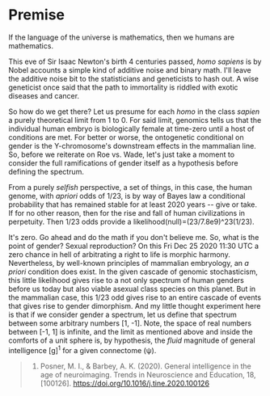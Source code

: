 # Premise

If the language of the universe is mathematics, then we humans are
mathematics.

This eve of Sir Isaac Newton's birth 4 centuries passed,
_homo sapiens_ is by Nobel accounts a simple kind of additive noise
and binary math. I'll leave the additive noise bit to the statisticians and
geneticists to hash out. A wise geneticist once said that the path to
immortality is riddled with exotic diseases and cancer.

So how do we get there?
Let us presume for each _homo_ in the class _sapien_ a purely theoretical limit
from 1 to 0. For said limit, genomics tells us that the
individual human embryo is biologically female at time-zero until a host of conditions are met. For better or worse, the ontogenetic conditional on gender is the Y-chromosome's downstream effects in the mammalian line. So, before we reiterate on
Roe vs. Wade, let's just take a moment to consider the full ramifications of gender itself as a hypothesis before
defining the spectrum.

From a purely _selfish_ perspective, a set of things, in this case, the human
genome, with _apriori_ odds of 1/23, is by way of Bayes law a conditional
probability that has remained stable for at least 2020 years -- give or take. If for no other reason,
then for the rise and fall of human civilizations in perpetuity. Then 1/23 odds
provide a likelihood(null)=(23/7.8e9)^23(1/23).

It's zero. Go ahead and do the math if you don't believe me. So, what is the
point of gender? Sexual reproduction? On this Fri Dec 25
2020 11:30 UTC a zero chance in hell of arbitrating a right to life is morphic
harmony. Nevertheless, by well-known principles of mammalian embryology, an
_a priori_ condition does exist. In the given cascade of genomic stochasticism,
this little likelihood gives rise to a not only spectrum of human genders before us today
but also viable asexual class species on this planet. But in the mammalian case,
this 1/23 odd gives rise to an entire cascade of events that gives rise to gender dimorphism. And my little thought
experiment here is that if we consider gender a spectrum, let us
define that spectrum between some arbitrary numbers [1, -1]. Note, the space of
real numbers between [-1, 1] is infinite, and the limit as mentioned above and inside
the comforts of a unit sphere is, by hypothesis, the _fluid_ magnitude of general
intelligence [g]<sup>1</sup> for a given connectome (ψ).

> 1. Posner, M. I., & Barbey, A. K. (2020). General intelligence in the age of neuroimaging. Trends in Neuroscience and Education, 18, [100126]. https://doi.org/10.1016/j.tine.2020.100126
